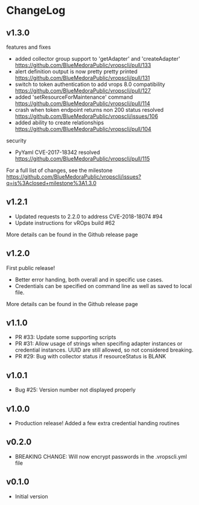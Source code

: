 # ChangeLog

## v1.3.0

features and fixes

* added collector group support to 'getAdapter' and 'createAdapter' https://github.com/BlueMedoraPublic/vropscli/pull/133
* alert definition output is now pretty pretty printed https://github.com/BlueMedoraPublic/vropscli/pull/131
* switch to token authentication to add vrops 8.0 compatibility https://github.com/BlueMedoraPublic/vropscli/pull/127
* added 'setResourceForMaintenance' command https://github.com/BlueMedoraPublic/vropscli/pull/114
* crash when token endpoint returns non 200 status resolved https://github.com/BlueMedoraPublic/vropscli/issues/106
* added ability to create relationships https://github.com/BlueMedoraPublic/vropscli/pull/104

security
* PyYaml CVE-2017-18342 resolved https://github.com/BlueMedoraPublic/vropscli/pull/115

For a full list of changes, see the milestone https://github.com/BlueMedoraPublic/vropscli/issues?q=is%3Aclosed+milestone%3A1.3.0

## v1.2.1

* Updated requests to 2.2.0 to address CVE-2018-18074 #94
* Update instructions for vROps build #62

More details can be found in the Github release page

## v1.2.0
First public release!

* Better error handing, both overall and in specific use cases.
* Credentials can be specified on command line as well as saved to local file.

More details can be found in the Github release page

## v1.1.0

* PR #33: Update some supporting scripts
* PR #31: Allow usage of strings when specifing adapter instances or credential instances.  UUID are still allowed,
          so not considered breaking.
* PR #29: Bug with collector status if resourceStatus is BLANK

## v1.0.1

* Bug #25: Version number not displayed properly

## v1.0.0

* Production release!  Added a few extra credential handing routines

## v0.2.0

* BREAKING CHANGE:  Will now encrypt passwords in the .vropscli.yml file

## v0.1.0

* Initial version
